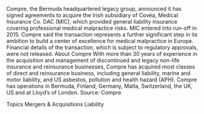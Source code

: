 Compre, the Bermuda headquartered legacy group, announced it has signed agreements to acquire the Irish subsidiary of Covéa, Medical Insurance Co. DAC (MIC), which provided general liability insurance covering professional medical malpractice risks. MIC entered into run-off in 2015.
Compre said the transaction represents a further significant step in its ambition to build a center of excellence for medical malpractice in Europe.
Financial details of the transaction, which is subject to regulatory approvals, were not released.
About Compre
With more than 30 years of experience in the acquisition and management of discontinued and legacy non-life insurance and reinsurance businesses, Compre has acquired most classes of direct and reinsurance business, including general liability, marine and motor liability, and US asbestos, pollution and health hazard (APH). Compre has operations in Bermuda, Finland, Germany, Malta, Switzerland, the UK, US and at Lloyd’s of London.
Source: Compre

Topics
Mergers & Acquisitions
Liability
